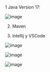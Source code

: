 1 Java Version 17:

![image](https://github.com/marianmoreno1/p1-fork/assets/123356430/bef97ca5-973c-44aa-b455-3d6e05e3d8e0)

2. Maven

3. Intellij y VSCode

![image](https://github.com/marianmoreno1/p1-fork/assets/123356430/79e462df-f932-4737-80f2-1f6f42a14984)

![image](https://github.com/marianmoreno1/p1-fork/assets/123356430/12911ffe-c17d-4fbd-9e84-4667a59321f2)

![image](https://github.com/marianmoreno1/p1-fork/assets/123356430/7b5efa7d-0ad6-4a55-b611-324ca1fd5951)

